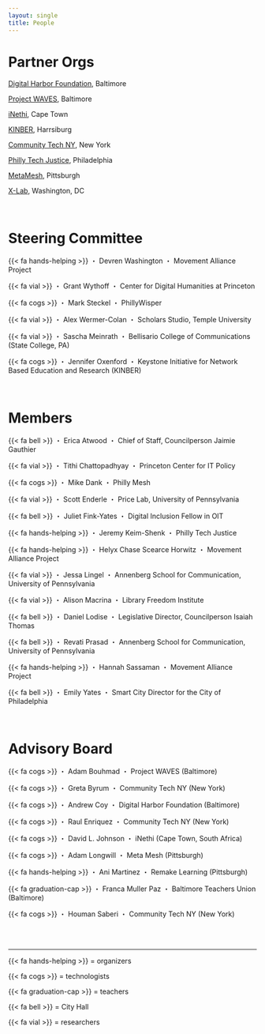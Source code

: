 ```yaml
---
layout: single
title: People
---
```


# Partner Orgs

[Digital Harbor Foundation](https://www.digitalharbor.org/), Baltimore

[Project WAVES](https://projectwaves.net/), Baltimore

[iNethi](https://www.inethi.org.za/), Cape Town

[KINBER](https://kinber.org/), Harrsiburg

[Community Tech NY](http://communitytechny.org/), New York

[Philly Tech Justice](https://phillytechjustice.org/), Philadelphia

[MetaMesh](https://www.metamesh.org/), Pittsburgh

[X-Lab](https://thexlab.org/), Washington, DC

<br/>

# Steering Committee

{{< fa hands-helping >}} ・ Devren Washington ・ Movement Alliance Project

{{< fa vial >}} ・ Grant Wythoff ・ Center for Digital Humanities at Princeton

{{< fa cogs >}} ・ Mark Steckel ・ PhillyWisper

{{< fa vial >}} ・ Alex Wermer-Colan ・ Scholars Studio, Temple University

{{< fa vial >}} ・ Sascha Meinrath ・ Bellisario College of Communications (State College, PA)

{{< fa cogs >}} ・ Jennifer Oxenford ・ Keystone Initiative for Network Based Education and Research (KINBER)

<br/>

# Members

{{< fa bell >}} ・ Erica Atwood ・ Chief of Staff, Councilperson Jaimie Gauthier

{{< fa vial >}} ・ Tithi Chattopadhyay ・ Princeton Center for IT Policy

{{< fa cogs >}} ・ Mike Dank ・ Philly Mesh

{{< fa vial >}} ・ Scott Enderle ・ Price Lab, University of Pennsylvania

{{< fa bell >}} ・ Juliet Fink-Yates ・ Digital Inclusion Fellow in OIT

{{< fa hands-helping >}} ・ Jeremy Keim-Shenk ・ Philly Tech Justice

{{< fa hands-helping >}} ・ Helyx Chase Scearce Horwitz ・ Movement Alliance Project

{{< fa vial >}} ・ Jessa Lingel ・ Annenberg School for Communication, University of Pennsylvania

{{< fa vial >}} ・ Alison Macrina ・ Library Freedom Institute

{{< fa bell >}} ・ Daniel Lodise ・ Legislative Director, Councilperson Isaiah Thomas

{{< fa bell >}} ・ Revati Prasad ・ Annenberg School for Communication, University of Pennsylvania

{{< fa hands-helping >}} ・ Hannah Sassaman ・ Movement Alliance Project

{{< fa bell >}} ・ Emily Yates ・ Smart City Director for the City of Philadelphia

<br/>

# Advisory Board

{{< fa cogs >}} ・ Adam Bouhmad ・ Project WAVES (Baltimore)

{{< fa cogs >}} ・ Greta Byrum ・ Community Tech NY (New York)

{{< fa cogs >}} ・ Andrew Coy ・ Digital Harbor Foundation (Baltimore)

{{< fa cogs >}} ・ Raul Enriquez ・ Community Tech NY (New York)

{{< fa cogs >}} ・ David L. Johnson ・ iNethi (Cape Town, South Africa)

{{< fa cogs >}} ・ Adam Longwill ・ Meta Mesh (Pittsburgh)

{{< fa hands-helping >}} ・ Ani Martinez ・ Remake Learning (Pittsburgh)

{{< fa graduation-cap >}} ・  Franca Muller Paz ・ Baltimore Teachers Union (Baltimore)

{{< fa cogs >}} ・ Houman Saberi ・ Community Tech NY (New York)

<br/>
<br/>

***********

{{< fa hands-helping >}} = organizers

{{< fa cogs >}} = technologists

{{< fa graduation-cap >}} = teachers

{{< fa bell >}} = City Hall

{{< fa vial >}} = researchers